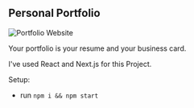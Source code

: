 ## Personal Portfolio

![Portfolio Website](https://i.ibb.co/WgPMpts/image.png)

Your portfolio is your resume and your business card.

I've used React and Next.js for this Project.

Setup:
- run ```npm i && npm start```
